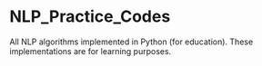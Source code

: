 # NLP_Practice_Codes
All NLP algorithms implemented in Python (for education). These implementations are for learning purposes.
